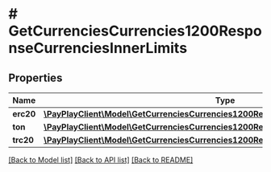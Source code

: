 # # GetCurrenciesCurrencies1200ResponseCurrenciesInnerLimits

## Properties

Name | Type | Description | Notes
------------ | ------------- | ------------- | -------------
**erc20** | [**\PayPlayClient\Model\GetCurrenciesCurrencies1200ResponseCurrenciesInnerLimitsERC20**](GetCurrenciesCurrencies1200ResponseCurrenciesInnerLimitsERC20.md) |  |
**ton** | [**\PayPlayClient\Model\GetCurrenciesCurrencies1200ResponseCurrenciesInnerLimitsERC20**](GetCurrenciesCurrencies1200ResponseCurrenciesInnerLimitsERC20.md) |  |
**trc20** | [**\PayPlayClient\Model\GetCurrenciesCurrencies1200ResponseCurrenciesInnerLimitsERC20**](GetCurrenciesCurrencies1200ResponseCurrenciesInnerLimitsERC20.md) |  |

[[Back to Model list]](../../README.md#models) [[Back to API list]](../../README.md#endpoints) [[Back to README]](../../README.md)

